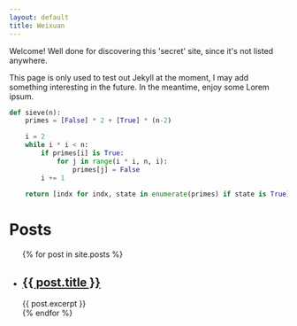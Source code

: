 ```yaml
---
layout: default
title: Weixuan
---
```


Welcome! Well done for discovering this 'secret' site, since it's not listed anywhere.

This page is only used to test out Jekyll at the moment, I may add something interesting in the future. In the meantime, enjoy some Lorem ipsum.

<div class="separator"></div>

```python
def sieve(n): 
    primes = [False] * 2 + [True] * (n-2)

    i = 2
    while i * i < n:
        if primes[i] is True:
            for j in range(i * i, n, i):
                primes[j] = False
        i += 1
    
    return [indx for indx, state in enumerate(primes) if state is True]
```

<div class="separator"></div>
<div id="blog-list">
<h1 class="header">Posts</h1>

<ul>
  {% for post in site.posts %}
    <li>
      <h2><a href="{{ post.url }}">{{ post.title }}</a></h2>
      {{ post.excerpt }}
    </li>
  {% endfor %}
</ul>
</div>

